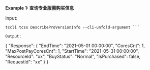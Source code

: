 **Example 1: 查询专业版需购买信息**



Input: 

```
tccli tcss DescribeProVersionInfo --cli-unfold-argument ```

Output: 
```
{
    "Response": {
        "EndTime": "2021-05-01 00:00:00",
        "CoresCnt": 1,
        "MaxPostPayCoresCnt": 1,
        "StartTime": "2021-05-31 00:00:00",
        "ResourceId": "xx",
        "BuyStatus": "Normal",
        "IsPurchased": false,
        "RequestId": "xx"
    }
}
```

